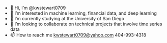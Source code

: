 - 👋 Hi, I’m @kwstewart0709
- 👀 I’m interested in machine learning, financial data, and deep learning
- 🌱 I’m currently studying at the University of San Diego 
- 💞️ I’m looking to collaborate on technical projects that involve time series data 
- 📫 How to reach me kwstewart0709@yahoo.com 404-993-4318

<!---
kwstewart0709/kwstewart0709 is a ✨ special ✨ repository because its `README.md` (this file) appears on your GitHub profile.
You can click the Preview link to take a look at your changes.
--->
